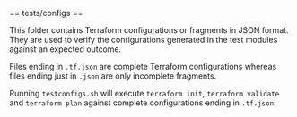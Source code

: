 == tests/configs ==

This folder contains Terraform configurations or fragments in JSON format.
They are used to verify the configurations generated in the test modules
against an expected outcome.

Files ending in ``.tf.json`` are complete Terraform configurations whereas files
ending just in ``.json`` are only incomplete fragments.

Running ``testconfigs.sh`` will execute ``terraform init``, ``terraform validate``
and ``terraform plan`` against complete configurations ending in ``.tf.json``.